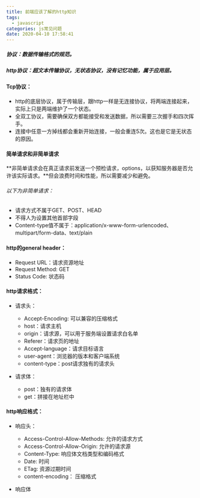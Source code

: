```yaml
---
title: 前端应该了解的http知识
tags:
  - javascript
categories: js常见问题
date: 2020-04-10 17:58:41
---
```


##### 协议：数据传输格式的规范。
##### http协议：超文本传输协议，无状态协议，没有记忆功能，属于应用层。

#### Tcp协议：
* http的底层协议，属于传输层，跟http一样是无连接协议，将两端连接起来，实际上只是两端维护了一个状态。
* 全双工协议，需要确保双方都能接受和发送数据，所以需要三次握手和四次挥手。
* 连接中任意一方掉线都会重新开始连接，一般会重连5次。这也是它是无状态的原因。


#### 简单请求和非简单请求

**非简单请求会在真正请求前发送一个预检请求，options，以获知服务器是否允许该实际请求。**但会浪费时间和性能，所以需要减少和避免。

###### 以下为非简单请求：
- 请求方式不属于GET、POST、HEAD
- 不得人为设置其他首部字段
- Content-type值不属于：application/x-www-form-urlencoded、multipart/form-data、text/plain

#### http的general header：
- Request URL：请求资源地址
- Request Method: GET
- Status Code: 状态码

#### http请求格式：

- 请求头：
  * Accept-Encoding: 可以兼容的压缩格式
  * host：请求主机
  * origin：请求源，可以用于服务端设置请求白名单
  * Referer：请求页的地址
  * Accept-language：请求目标语言
  * user-agent：浏览器的版本和客户端系统
  * content-type：post请求独有的请求头

- 请求体：
  * post：独有的请求体
  * get：拼接在地址栏中
        

#### http响应格式：

- 响应头：
    * Access-Control-Allow-Methods: 允许的请求方式
    * Access-Control-Allow-Origin: 允许的请求源
    * Content-Type: 响应体文档类型和编码格式
    * Date: 时间
    * ETag: 资源过期时间
    * content-encoding： 压缩格式
    
- 响应体
